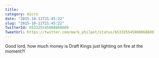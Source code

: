 ```yaml
---
title: 
category: micro
date: "2015-10-11T21:45:22"
slug: "2015-10-11T21:45:22"
TwitterId: 653325545808068609
TweetUrl: https://twitter.com/mark_philpot/status/653325545808068609
---
```


Good lord, how much money is Draft Kings just lighting on fire at the moment?!
